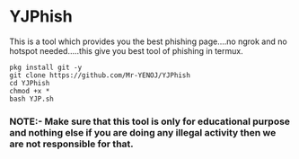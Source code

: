 # YJPhish
This is a tool which provides you the best phishing page....no ngrok and no hotspot needed.....this give you best tool of phishing in termux. 
```
pkg install git -y  
git clone https://github.com/Mr-YENOJ/YJPhish
cd YJPhish  
chmod +x *  
bash YJP.sh
```
### NOTE:- Make sure that this tool is only for educational purpose and nothing else if you are doing any illegal activity then we are not responsible for that.
